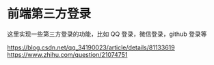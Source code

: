# 前端第三方登录

这里实现一些第三方登录的功能，比如 QQ 登录，微信登录，github 登录等  


https://blog.csdn.net/qq_34190023/article/details/81133619
https://www.zhihu.com/question/21074751
